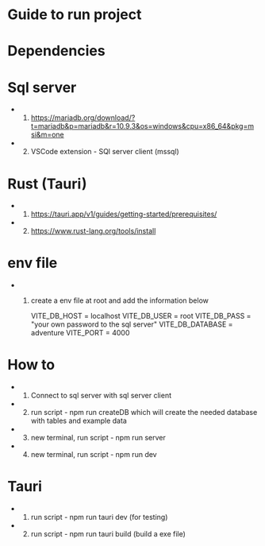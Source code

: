 # Guide to run project

# Dependencies
    
# Sql server 
*   1. https://mariadb.org/download/?t=mariadb&p=mariadb&r=10.9.3&os=windows&cpu=x86_64&pkg=msi&m=one
*   2. VSCode extension - SQl server client (mssql)

# Rust (Tauri)
*   1. https://tauri.app/v1/guides/getting-started/prerequisites/
*   2. https://www.rust-lang.org/tools/install

# env file
*   1. create a env file at root and add the information below

        VITE_DB_HOST = localhost
        VITE_DB_USER = root
        VITE_DB_PASS = "your own password to the sql server"
        VITE_DB_DATABASE = adventure
        VITE_PORT = 4000

# How to

*    1. Connect to sql server with sql server client
*    2. run script - npm run createDB which will create the needed database with tables and example data
*    3. new terminal, run script - npm run server
*    4. new terminal, run script - npm run dev

# Tauri

*    1. run script - npm run tauri dev (for testing)
*    2. run script - npm run tauri build (build a exe file)